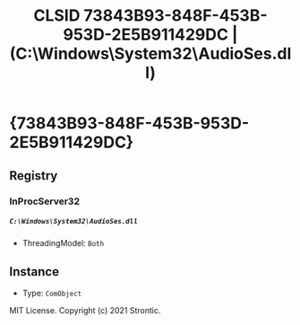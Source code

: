 ﻿---
title: "CLSID 73843B93-848F-453B-953D-2E5B911429DC | (C:\\Windows\\System32\\AudioSes.dll)"
excerpt: What is COM-Object CLSID 73843B93-848F-453B-953D-2E5B911429DC?
---

# {73843B93-848F-453B-953D-2E5B911429DC}


## Registry


### InProcServer32

##### `C:\Windows\System32\AudioSes.dll`
* ThreadingModel: `Both`

## Instance

* Type: `ComObject`

MIT License. Copyright (c) 2021 Strontic.


